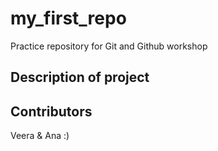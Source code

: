 # my_first_repo
Practice repository for Git and Github workshop

## Description of project

## Contributors

Veera & Ana :)
